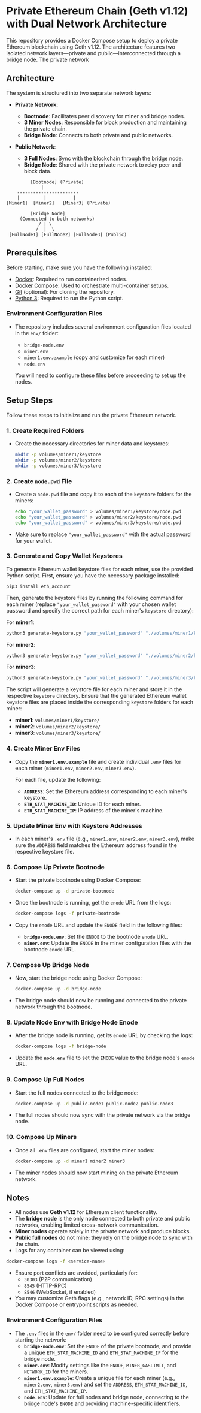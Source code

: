 # Private Ethereum Chain (Geth v1.12) with Dual Network Architecture

This repository provides a Docker Compose setup to deploy a private Ethereum blockchain using Geth v1.12. The architecture features two isolated network layers—private and public—interconnected through a bridge node. The private network

## Architecture

The system is structured into two separate network layers:

- **Private Network**:
  - **Bootnode**: Facilitates peer discovery for miner and bridge nodes.
  - **3 Miner Nodes**: Responsible for block production and maintaining the private chain.
  - **Bridge Node**: Connects to both private and public networks.

- **Public Network**:
  - **3 Full Nodes**: Sync with the blockchain through the bridge node.
  - **Bridge Node**: Shared with the private network to relay peer and block data.

```
         [Bootnode] (Private)
             |
    -----------------------
    |         |          |
[Miner1]  [Miner2]   [Miner3] (Private)

         [Bridge Node]
     (Connected to both networks)
            / | \
           /  |  \
 [FullNode1] [FullNode2] [FullNode3] (Public)
```

## Prerequisites

Before starting, make sure you have the following installed:

- [Docker](https://docs.docker.com/get-docker/): Required to run containerized nodes.
- [Docker Compose](https://docs.docker.com/compose/install/): Used to orchestrate multi-container setups.
- [Git](https://git-scm.com/) (optional): For cloning the repository.
- [Python 3](https://www.python.org/downloads/): Required to run the Python script.

### Environment Configuration Files

- The repository includes several environment configuration files located in the `env/` folder:
  - `bridge-node.env`
  - `miner.env`
  - `miner1.env.example` (copy and customize for each miner)
  - `node.env`

  You will need to configure these files before proceeding to set up the nodes.

## Setup Steps

Follow these steps to initialize and run the private Ethereum network.

### 1. Create Required Folders

- Create the necessary directories for miner data and keystores:

  ```bash
  mkdir -p volumes/miner1/keystore
  mkdir -p volumes/miner2/keystore
  mkdir -p volumes/miner3/keystore
  ```

### 2. Create `node.pwd` File

- Create a `node.pwd` file and copy it to each of the `keystore` folders for the miners:

  ```bash
  echo "your_wallet_password" > volumes/miner1/keystore/node.pwd
  echo "your_wallet_password" > volumes/miner2/keystore/node.pwd
  echo "your_wallet_password" > volumes/miner3/keystore/node.pwd
  ```

- Make sure to replace `"your_wallet_password"` with the actual password for your wallet.

### 3. Generate and Copy Wallet Keystores

To generate Ethereum wallet keystore files for each miner, use the provided Python script. First, ensure you have the necessary package installed:

```bash
pip3 install eth_account
```

Then, generate the keystore files by running the following command for each miner (replace `"your_wallet_password"` with your chosen wallet password and specify the correct path for each miner's `keystore` directory):

For **miner1**:

```bash
python3 generate-keystore.py "your_wallet_password" "./volumes/miner1/keystore"
```

For **miner2**:

```bash
python3 generate-keystore.py "your_wallet_password" "./volumes/miner2/keystore"
```

For **miner3**:

```bash
python3 generate-keystore.py "your_wallet_password" "./volumes/miner3/keystore"
```

The script will generate a keystore file for each miner and store it in the respective `keystore` directory. Ensure that the generated Ethereum wallet keystore files are placed inside the corresponding `keystore` folders for each miner:

* **miner1**: `volumes/miner1/keystore/`
* **miner2**: `volumes/miner2/keystore/`
* **miner3**: `volumes/miner3/keystore/`

### 4. Create Miner Env Files

- Copy the **`miner1.env.example`** file and create individual `.env` files for each miner (`miner1.env`, `miner2.env`, `miner3.env`).
  
  For each file, update the following:
  - **`ADDRESS`**: Set the Ethereum address corresponding to each miner's keystore.
  - **`ETH_STAT_MACHINE_ID`**: Unique ID for each miner.
  - **`ETH_STAT_MACHINE_IP`**: IP address of the miner's machine.

### 5. Update Miner Env with Keystore Addresses

- In each miner's `.env` file (e.g., `miner1.env`, `miner2.env`, `miner3.env`), make sure the `ADDRESS` field matches the Ethereum address found in the respective keystore file.

### 6. Compose Up Private Bootnode

- Start the private bootnode using Docker Compose:

  ```bash
  docker-compose up -d private-bootnode
  ```

- Once the bootnode is running, get the `enode` URL from the logs:

  ```bash
  docker-compose logs -f private-bootnode
  ```

- Copy the `enode` URL and update the `ENODE` field in the following files:
  - **`bridge-node.env`**: Set the `ENODE` to the bootnode `enode` URL.
  - **`miner.env`**: Update the `ENODE` in the miner configuration files with the bootnode `enode` URL.

### 7. Compose Up Bridge Node

- Now, start the bridge node using Docker Compose:

  ```bash
  docker-compose up -d bridge-node
  ```

- The bridge node should now be running and connected to the private network through the bootnode.

### 8. Update Node Env with Bridge Node Enode

- After the bridge node is running, get its `enode` URL by checking the logs:

  ```bash
  docker-compose logs -f bridge-node
  ```

- Update the **`node.env`** file to set the `ENODE` value to the bridge node's `enode` URL.

### 9. Compose Up Full Nodes

- Start the full nodes connected to the bridge node:

  ```bash
  docker-compose up -d public-node1 public-node2 public-node3
  ```

- The full nodes should now sync with the private network via the bridge node.

### 10. Compose Up Miners

- Once all `.env` files are configured, start the miner nodes:

  ```bash
  docker-compose up -d miner1 miner2 miner3
  ```

- The miner nodes should now start mining on the private Ethereum network.

## Notes

- All nodes use **Geth v1.12** for Ethereum client functionality.
- The **bridge node** is the only node connected to both private and public networks, enabling limited cross-network communication.
- **Miner nodes** operate solely in the private network and produce blocks.
- **Public full nodes** do not mine; they rely on the bridge node to sync with the chain.
- Logs for any container can be viewed using:

```bash
docker-compose logs -f <service-name>
```

- Ensure port conflicts are avoided, particularly for:
  - `30303` (P2P communication)
  - `8545` (HTTP-RPC)
  - `8546` (WebSocket, if enabled)
- You may customize Geth flags (e.g., network ID, RPC settings) in the Docker Compose or entrypoint scripts as needed.

### Environment Configuration Files

- The `.env` files in the `env/` folder need to be configured correctly before starting the network:
  - **`bridge-node.env`**: Set the `ENODE` of the private bootnode, and provide a unique `ETH_STAT_MACHINE_ID` and `ETH_STAT_MACHINE_IP` for the bridge node.
  - **`miner.env`**: Modify settings like the `ENODE`, `MINER_GASLIMIT`, and `NETWORK_ID` for the miners.
  - **`miner1.env.example`**: Create a unique file for each miner (e.g., `miner2.env`, `miner3.env`) and set the `ADDRESS`, `ETH_STAT_MACHINE_ID`, and `ETH_STAT_MACHINE_IP`.
  - **`node.env`**: Update for full nodes and bridge node, connecting to the bridge node's `ENODE` and providing machine-specific identifiers.
